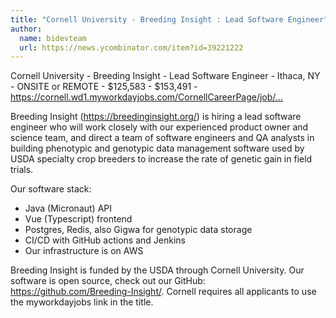 ```yaml
---
title: "Cornell University - Breeding Insight : Lead Software Engineer"
author:
  name: bidevteam
  url: https://news.ycombinator.com/item?id=39221222
---
```

Cornell University - Breeding Insight - Lead Software Engineer - Ithaca, NY - ONSITE or REMOTE - $125,583 - $153,491 - <a href="https:&#x2F;&#x2F;cornell.wd1.myworkdayjobs.com&#x2F;CornellCareerPage&#x2F;job&#x2F;Ithaca-Main-Campus&#x2F;Lead-Software-Engineer---Breeding-Insight_WDR-00042379-1" rel="nofollow">https:&#x2F;&#x2F;cornell.wd1.myworkdayjobs.com&#x2F;CornellCareerPage&#x2F;job&#x2F;...</a>

Breeding Insight (<a href="https:&#x2F;&#x2F;breedinginsight.org&#x2F;" rel="nofollow">https:&#x2F;&#x2F;breedinginsight.org&#x2F;</a>) is hiring a lead software engineer who will work closely with our experienced product owner and science team, and direct a team of software engineers and QA analysts in building phenotypic and genotypic data management software used by USDA specialty crop breeders to increase the rate of genetic gain in field trials.

Our software stack:
- Java (Micronaut) API
- Vue (Typescript) frontend
- Postgres, Redis, also Gigwa for genotypic data storage
- CI&#x2F;CD with GitHub actions and Jenkins
- Our infrastructure is on AWS

Breeding Insight is funded by the USDA through Cornell University. Our software is open source, check out our GitHub: <a href="https:&#x2F;&#x2F;github.com&#x2F;Breeding-Insight&#x2F;">https:&#x2F;&#x2F;github.com&#x2F;Breeding-Insight&#x2F;</a>.
Cornell requires all applicants to use the myworkdayjobs link in the title.

